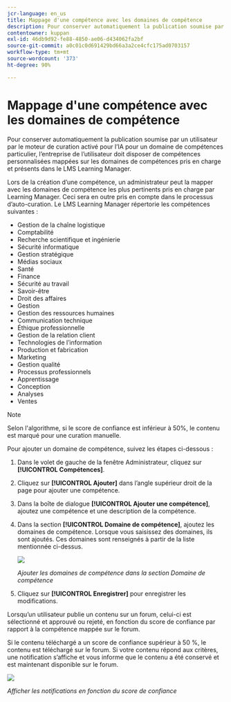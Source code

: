 ```yaml
---
jcr-language: en_us
title: Mappage d'une compétence avec les domaines de compétence
description: Pour conserver automatiquement la publication soumise par un utilisateur par le moteur de curation activé pour l’IA pour un domaine de compétences particulier, l’entreprise de l’utilisateur doit disposer de compétences personnalisées mappées sur les domaines de compétences pris en charge et présents dans le LMS Learning Manager.
contentowner: kuppan
exl-id: 46db9d92-fe88-4850-ae06-d434062fa2bf
source-git-commit: a0c01c0d691429bd66a3a2ce4cfc175ad0703157
workflow-type: tm+mt
source-wordcount: '373'
ht-degree: 90%

---
```


# Mappage d&#39;une compétence avec les domaines de compétence

Pour conserver automatiquement la publication soumise par un utilisateur par le moteur de curation activé pour l’IA pour un domaine de compétences particulier, l’entreprise de l’utilisateur doit disposer de compétences personnalisées mappées sur les domaines de compétences pris en charge et présents dans le LMS Learning Manager.

Lors de la création d’une compétence, un administrateur peut la mapper avec les domaines de compétence les plus pertinents pris en charge par Learning Manager. Ceci sera en outre pris en compte dans le processus d’auto-curation. Le LMS Learning Manager répertorie les compétences suivantes :

* Gestion de la chaîne logistique
* Comptabilité
* Recherche scientifique et ingénierie
* Sécurité informatique
* Gestion stratégique
* Médias sociaux
* Santé
* Finance
* Sécurité au travail
* Savoir-être
* Droit des affaires
* Gestion
* Gestion des ressources humaines
* Communication technique
* Éthique professionnelle
* Gestion de la relation client
* Technologies de l’information
* Production et fabrication
* Marketing
* Gestion qualité
* Processus professionnels
* Apprentissage
* Conception
* Analyses
* Ventes

>[!NOTE]
>
>Selon l&#39;algorithme, si le score de confiance est inférieur à 50%, le contenu est marqué pour une curation manuelle.


Pour ajouter un domaine de compétence, suivez les étapes ci-dessous :

1. Dans le volet de gauche de la fenêtre Administrateur, cliquez sur **[!UICONTROL Compétences]**.
1. Cliquez sur **[!UICONTROL Ajouter]** dans l’angle supérieur droit de la page pour ajouter une compétence.
1. Dans la boîte de dialogue **[!UICONTROL Ajouter une compétence]**, ajoutez une compétence et une description de la compétence.
1. Dans la section **[!UICONTROL Domaine de compétence]**, ajoutez les domaines de compétence. Lorsque vous saisissez des domaines, ils sont ajoutés. Ces domaines sont renseignés à partir de la liste mentionnée ci-dessus.

   ![](assets/skill-domain-mapping.png)

   *Ajouter les domaines de compétence dans la section Domaine de compétence*

1. Cliquez sur **[!UICONTROL Enregistrer]** pour enregistrer les modifications.

Lorsqu’un utilisateur publie un contenu sur un forum, celui-ci est sélectionné et approuvé ou rejeté, en fonction du score de confiance par rapport à la compétence mappée sur le forum.

<!--![](assets/content-uploaded.png)-->

Si le contenu téléchargé a un score de confiance supérieur à 50 %, le contenu est téléchargé sur le forum. Si votre contenu répond aux critères, une notification s’affiche et vous informe que le contenu a été conservé et est maintenant disponible sur le forum.

![](assets/curation-notification.png)

*Afficher les notifications en fonction du score de confiance*
